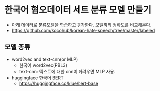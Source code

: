 # 한국어 혐오데이터 세트 분류 모델 만들기
- 아래 데이터로 분류모델을 학습하고 평가한다. 모델끼리 정확도를 비교해본다.
- https://github.com/kocohub/korean-hate-speech/tree/master/labeled

## 모델 종류
- word2vec and text-cnn(or MLP)
    - 한국어 word2vec(PBL3)
    - text-cnn: 텍스트에 대한 cnn이 어려우면 MLP 사용.
- huggingface 한국어 BERT
    - https://huggingface.co/klue/bert-base